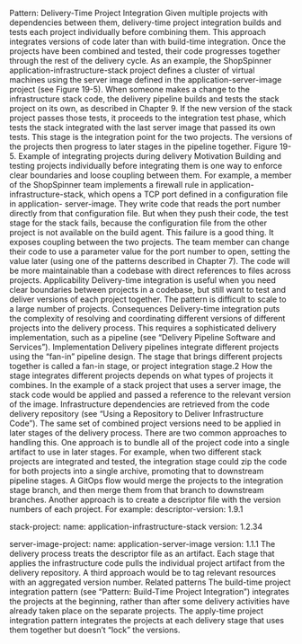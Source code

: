 Pattern: Delivery-Time Project Integration Given multiple projects with dependencies between them, delivery-time project integration builds and tests each project individually before combining them. This approach integrates versions of code later than with build-time integration. Once the projects have been combined and tested, their code progresses together through the rest of the delivery cycle. As an example, the ShopSpinner application-infrastructure-stack project defines a cluster of virtual machines using the server image defined in the application-server-image project (see Figure 19-5). When someone makes a change to the infrastructure stack code, the delivery pipeline builds and tests the stack project on its own, as described in Chapter 9.
If the new version of the stack project passes those tests, it proceeds to the integration test phase, which tests the stack integrated with the last server image that passed its own tests. This stage is the integration point for the two projects. The versions of the projects then progress to later stages in the pipeline together. Figure 19-5. Example of integrating projects during delivery Motivation Building and testing projects individually before integrating them is one way to enforce clear boundaries and loose coupling between them. For example, a member of the ShopSpinner team implements a firewall rule in application-infrastructure-stack, which opens a TCP port defined in a configuration file in application-
server-image. They write code that reads the port number directly from that configuration file. But when they push their code, the test stage for the stack fails, because the configuration file from the other project is not available on the build agent. This failure is a good thing. It exposes coupling between the two projects. The team member can change their code to use a parameter value for the port number to open, setting the value later (using one of the patterns described in Chapter 7). The code will be more maintainable than a codebase with direct references to files across projects. Applicability Delivery-time integration is useful when you need clear boundaries between projects in a codebase, but still want to test and deliver versions of each project together. The pattern is difficult to scale to a large number of projects. Consequences Delivery-time integration puts the complexity of resolving and coordinating different versions of different projects into the delivery process. This requires a sophisticated delivery implementation, such as a pipeline (see “Delivery Pipeline Software and Services”). Implementation Delivery pipelines integrate different projects using the “fan-in” pipeline design. The stage that brings different projects together is called a fan-in stage, or project integration stage.2 How the stage integrates different projects depends on what types of projects it combines. In the example of a stack project that uses a server image, the stack code would be applied and passed a reference to the relevant version of the image. Infrastructure dependencies are retrieved from the code delivery repository (see “Using a Repository to Deliver Infrastructure Code”). The same set of combined project versions need to be applied in later stages of the delivery process. There are two common approaches to handling this.
One approach is to bundle all of the project code into a single artifact to use in later stages. For example, when two different stack projects are integrated and tested, the integration stage could zip the code for both projects into a single archive, promoting that to downstream pipeline stages. A GitOps flow would merge the projects to the integration stage branch, and then merge them from that branch to downstream branches. Another approach is to create a descriptor file with the version numbers of each project. For example: descriptor-version: 1.9.1

stack-project:
  name: application-infrastructure-stack
  version: 1.2.34

server-image-project:
  name: application-server-image
  version: 1.1.1 The delivery process treats the descriptor file as an artifact. Each stage that applies the infrastructure code pulls the individual project artifact from the delivery repository. A third approach would be to tag relevant resources with an aggregated version number. Related patterns The build-time project integration pattern (see “Pattern: Build-Time Project Integration”) integrates the projects at the beginning, rather than after some delivery activities have already taken place on the separate projects. The apply-time project integration pattern integrates the projects at each delivery stage that uses them together but doesn’t “lock” the versions.


